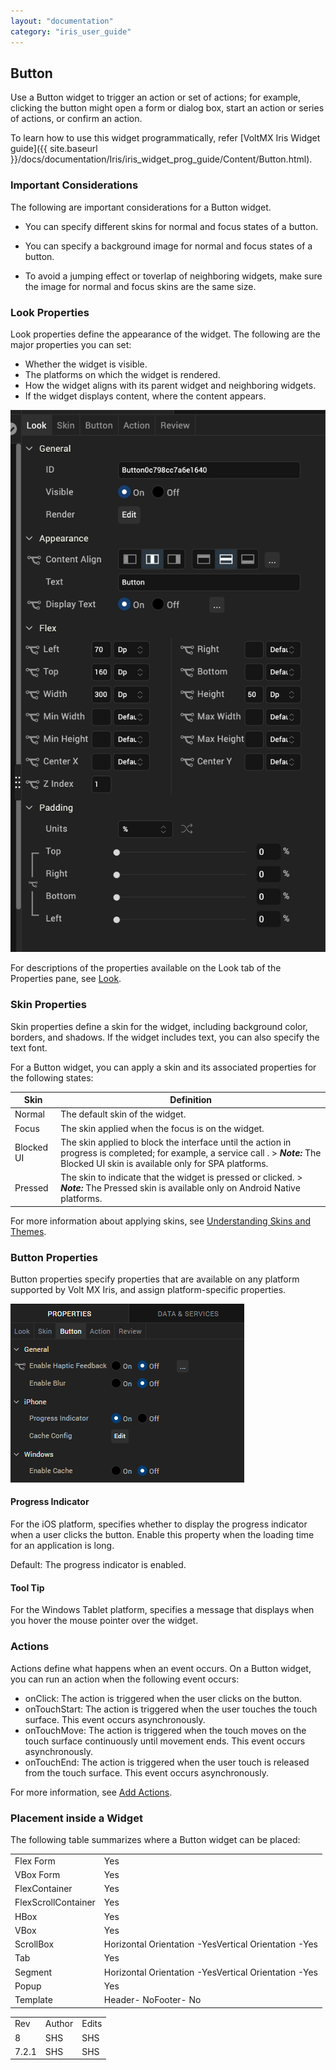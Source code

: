 ```yaml
---
layout: "documentation"
category: "iris_user_guide"
---
```

                            


Button
------

Use a Button widget to trigger an action or set of actions; for example, clicking the button might open a form or dialog box, start an action or series of actions, or confirm an action.

To learn how to use this widget programmatically, refer [VoltMX Iris Widget guide]({{ site.baseurl }}/docs/documentation/Iris/iris_widget_prog_guide/Content/Button.html).

### Important Considerations

The following are important considerations for a Button widget.

*   You can specify different skins for normal and focus states of a button.
*   You can specify a background image for normal and focus states of a button.
    
*   To avoid a jumping effect or toverlap of neighboring widgets, make sure the image for normal and focus skins are the same size.

### Look Properties

Look properties define the appearance of the widget. The following are the major properties you can set:

*   Whether the widget is visible.
*   The platforms on which the widget is rendered.
*   How the widget aligns with its parent widget and neighboring widgets.
*   If the widget displays content, where the content appears.

![](Resources/Images/image27.png)

For descriptions of the properties available on the Look tab of the Properties pane, see [Look](Look.html#Flex).

### Skin Properties

Skin properties define a skin for the widget, including background color, borders, and shadows. If the widget includes text, you can also specify the text font.

For a Button widget, you can apply a skin and its associated properties for the following states:

  
| Skin | Definition |
| --- | --- |
| Normal | The default skin of the widget. |
| Focus | The skin applied when the focus is on the widget. |
| Blocked UI | The skin applied to block the interface until the action in progress is completed; for example, a service call . > **_Note:_** The Blocked UI skin is available only for SPA platforms. |
| Pressed | The skin to indicate that the widget is pressed or clicked. > **_Note:_** The Pressed skin is available only on Android Native platforms. |

For more information about applying skins, see [Understanding Skins and Themes](Customizing_the_Look_and_Feel_with_Skins.html).

### Button Properties

Button properties specify properties that are available on any platform supported by Volt MX Iris, and assign platform-specific properties.

![](Resources/Images/Button-wsp.png)

#### Progress Indicator

For the iOS platform, specifies whether to display the progress indicator when a user clicks the button. Enable this property when the loading time for an application is long.

Default: The progress indicator is enabled.

#### Tool Tip

For the Windows Tablet platform, specifies a message that displays when you hover the mouse pointer over the widget.

### Actions

Actions define what happens when an event occurs. On a Button widget, you can run an action when the following event occurs:

*   onClick: The action is triggered when the user clicks on the button.
*   onTouchStart: The action is triggered when the user touches the touch surface. This event occurs asynchronously.
*   onTouchMove: The action is triggered when the touch moves on the touch surface continuously until movement ends. This event occurs asynchronously.
*   onTouchEnd: The action is triggered when the user touch is released from the touch surface. This event occurs asynchronously.

For more information, see [Add Actions](working_with_Action_Editor.html).

### Placement inside a Widget

The following table summarizes where a Button widget can be placed:

<table style="mc-table-style: url('Resources/TableStyles/2015DefinitiveBasicTable.css');" class="TableStyle-2015DefinitiveBasicTable" cellspacing="0"><colgroup><col class="TableStyle-2015DefinitiveBasicTable-Column-Column1"> <col class="TableStyle-2015DefinitiveBasicTable-Column-Column1"></colgroup><tbody><tr class="TableStyle-2015DefinitiveBasicTable-Body-Body1"><td class="TableStyle-2015DefinitiveBasicTable-BodyE-Column1-Body1">Flex Form</td><td class="TableStyle-2015DefinitiveBasicTable-BodyD-Column1-Body1">Yes</td></tr><tr class="TableStyle-2015DefinitiveBasicTable-Body-Body1"><td class="TableStyle-2015DefinitiveBasicTable-BodyE-Column1-Body1">VBox Form</td><td class="TableStyle-2015DefinitiveBasicTable-BodyD-Column1-Body1">Yes</td></tr><tr class="TableStyle-2015DefinitiveBasicTable-Body-Body1"><td class="TableStyle-2015DefinitiveBasicTable-BodyE-Column1-Body1">FlexContainer</td><td class="TableStyle-2015DefinitiveBasicTable-BodyD-Column1-Body1">Yes</td></tr><tr class="TableStyle-2015DefinitiveBasicTable-Body-Body1"><td class="TableStyle-2015DefinitiveBasicTable-BodyE-Column1-Body1">FlexScrollContainer</td><td class="TableStyle-2015DefinitiveBasicTable-BodyD-Column1-Body1">Yes</td></tr><tr class="TableStyle-2015DefinitiveBasicTable-Body-Body1"><td class="TableStyle-2015DefinitiveBasicTable-BodyE-Column1-Body1">HBox</td><td class="TableStyle-2015DefinitiveBasicTable-BodyD-Column1-Body1">Yes</td></tr><tr class="TableStyle-2015DefinitiveBasicTable-Body-Body1"><td class="TableStyle-2015DefinitiveBasicTable-BodyE-Column1-Body1">VBox</td><td class="TableStyle-2015DefinitiveBasicTable-BodyD-Column1-Body1">Yes</td></tr><tr class="TableStyle-2015DefinitiveBasicTable-Body-Body1"><td class="TableStyle-2015DefinitiveBasicTable-BodyE-Column1-Body1">ScrollBox</td><td class="TableStyle-2015DefinitiveBasicTable-BodyD-Column1-Body1">Horizontal Orientation -YesVertical Orientation -Yes</td></tr><tr class="TableStyle-2015DefinitiveBasicTable-Body-Body1"><td class="TableStyle-2015DefinitiveBasicTable-BodyE-Column1-Body1">Tab</td><td class="TableStyle-2015DefinitiveBasicTable-BodyD-Column1-Body1">Yes</td></tr><tr class="TableStyle-2015DefinitiveBasicTable-Body-Body1"><td class="TableStyle-2015DefinitiveBasicTable-BodyE-Column1-Body1">Segment</td><td class="TableStyle-2015DefinitiveBasicTable-BodyD-Column1-Body1">Horizontal Orientation -YesVertical Orientation -Yes</td></tr><tr class="TableStyle-2015DefinitiveBasicTable-Body-Body1"><td class="TableStyle-2015DefinitiveBasicTable-BodyE-Column1-Body1">Popup</td><td class="TableStyle-2015DefinitiveBasicTable-BodyD-Column1-Body1">Yes</td></tr><tr class="TableStyle-2015DefinitiveBasicTable-Body-Body1"><td class="TableStyle-2015DefinitiveBasicTable-BodyB-Column1-Body1">Template&nbsp;</td><td class="TableStyle-2015DefinitiveBasicTable-BodyA-Column1-Body1">Header- NoFooter- No</td></tr></tbody></table>

<table style="margin-left: 0;margin-right: auto;mc-table-style: url('Resources/TableStyles/RevisionTable.css');" class="TableStyle-RevisionTable" cellspacing="0" data-mc-conditions="Default.HTML5 Only"><colgroup><col class="TableStyle-RevisionTable-Column-Column1" style="width: 36px;"> <col class="TableStyle-RevisionTable-Column-Column1"> <col class="TableStyle-RevisionTable-Column-Column1"></colgroup><tbody><tr class="TableStyle-RevisionTable-Body-Body1"><td class="TableStyle-RevisionTable-BodyE-Column1-Body1" data-mc-conditions="Default.HTML5 Only">Rev</td><td class="TableStyle-RevisionTable-BodyE-Column1-Body1" data-mc-conditions="Default.HTML5 Only">Author</td><td class="TableStyle-RevisionTable-BodyD-Column1-Body1" data-mc-conditions="Default.HTML5 Only">Edits</td></tr><tr class="TableStyle-RevisionTable-Body-Body1"><td class="TableStyle-RevisionTable-BodyE-Column1-Body1" data-mc-conditions="Default.HTML5 Only">8</td><td class="TableStyle-RevisionTable-BodyE-Column1-Body1" data-mc-conditions="Default.HTML5 Only">SHS</td><td class="TableStyle-RevisionTable-BodyD-Column1-Body1" data-mc-conditions="Default.HTML5 Only">SHS</td></tr><tr class="TableStyle-RevisionTable-Body-Body1"><td class="TableStyle-RevisionTable-BodyB-Column1-Body1" data-mc-conditions="Default.HTML5 Only">7.2.1</td><td class="TableStyle-RevisionTable-BodyB-Column1-Body1" data-mc-conditions="Default.HTML5 Only">SHS</td><td class="TableStyle-RevisionTable-BodyA-Column1-Body1" data-mc-conditions="Default.HTML5 Only">SHS</td></tr></tbody></table>
